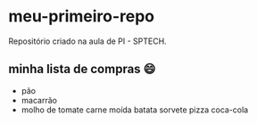 # meu-primeiro-repo
Repositório criado na aula de PI - SPTECH.
## minha lista de compras :smile:
 - pão
  - macarrão
  - molho de tomate
  carne moída
  batata
  sorvete
  pizza
  coca-cola
